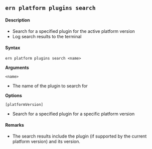 ## `ern platform plugins search`

#### Description

* Search for a specified plugin for the active platform version
* Log search results to the terminal

#### Syntax

`ern platform plugins search <name>`  

**Arguments**

`<name>`

* The name of the plugin to search for

**Options**  

`[platformVersion]`

* Search for a specified plugin for a specific platform version

#### Remarks

* The search results include the plugin (if supported by the current platform version) and its version.
